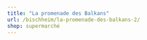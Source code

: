 ```yaml
---
title: "La promenade des Balkans"
url: /bischheim/la-promenade-des-balkans-2/
shop: supermarché
---
```

